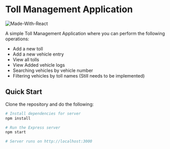 # Toll Management Application

![Made-With-React](https://img.shields.io/badge/Made_with-React-informational?style=for-the-badge&logo=react)

A simple Toll Management Application where you can perform the following operations:

- Add a new toll
- Add a new vehicle entry
- View all tolls
- View Added vehicle logs
- Searching vehicles by vehicle number
- Filtering vehicles by toll names (Still needs to be implemented)

## Quick Start

Clone the repository and do the following:

```bash
# Install dependencies for server
npm install

# Run the Express server
npm start

# Server runs on http://localhost:3000
```
